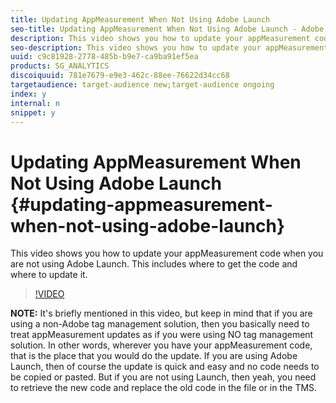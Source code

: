 ```yaml
---
title: Updating AppMeasurement When Not Using Adobe Launch
seo-title: Updating AppMeasurement When Not Using Adobe Launch - Adobe Analytics
description: This video shows you how to update your appMeasurement code when you are not using Adobe Launch. This includes where to get the code and where to update it.
seo-description: This video shows you how to update your appMeasurement code when you are not using Adobe Launch. This includes where to get the code and where to update it. - Adobe Analytics
uuid: c9c81928-2778-485b-b9e7-ca9ba91ef5ea
products: SG_ANALYTICS
discoiquuid: 781e7679-e9e3-462c-88ee-76622d34cc68
targetaudience: target-audience new;target-audience ongoing
index: y
internal: n
snippet: y
---
```


# Updating AppMeasurement When Not Using Adobe Launch {#updating-appmeasurement-when-not-using-adobe-launch}

This video shows you how to update your appMeasurement code when you are not using Adobe Launch. This includes where to get the code and where to update it.

>[!VIDEO](https://video.tv.adobe.com/v/25913/?quality=12)

**NOTE:** It's briefly mentioned in this video, but keep in mind that if you are using a non-Adobe tag management solution, then you basically need to treat appMeasurement updates as if you were using NO tag management solution. In other words, wherever you have your appMeasurement code, that is the place that you would do the update. If you are using Adobe Launch, then of course the update is quick and easy and no code needs to be copied or pasted. But if you are not using Launch, then yeah, you need to retrieve the new code and replace the old code in the file or in the TMS.
